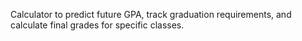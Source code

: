 Calculator to predict future GPA, track graduation requirements, and calculate final grades for specific classes.
